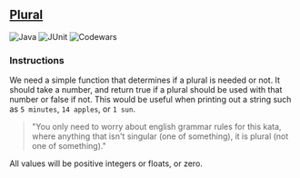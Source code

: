 ## [Plural](https://www.codewars.com/kata/52ceafd1f235ce81aa00073a/train/java)

![Java](https://img.shields.io/badge/java-%23ED8B00.svg?style=for-the-badge&logo=java&logoColor=white)
![JUnit](https://img.shields.io/badge/JUnity-100000?style=for-the-badge&logo=JUnit5&logoColor=24995d&labelColor=d14d46&color=d14d46)
![Codewars](https://img.shields.io/badge/Codewars-B1361E?style=for-the-badge&logo=codewars&logoColor=grey)

### Instructions
We need a simple function that determines if a plural is needed or not. It should take a number, and return true if a plural should be used with that number or false if not. This would be useful when printing out a string such as ```5 minutes```, ```14 apples```, or ```1 sun```.
> "You only need to worry about english grammar rules for this kata, where anything that isn't singular (one of something), it is plural (not one of something)."

All values will be positive integers or floats, or zero.